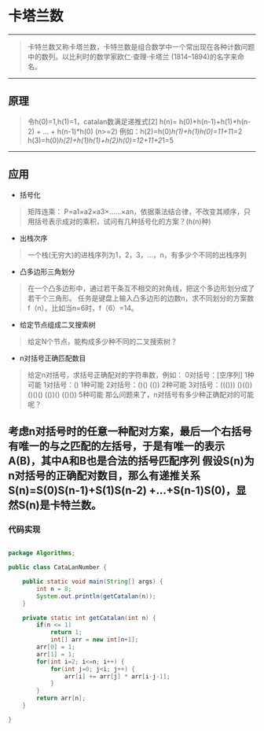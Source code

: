 # 卡塔兰数

---
> 卡特兰数又称卡塔兰数，卡特兰数是组合数学中一个常出现在各种计数问题中的数列。以比利时的数学家欧仁·查理·卡塔兰 (1814–1894)的名字来命名。

---
## 原理
> 令h(0)=1,h(1)=1，catalan数满足递推式[2] 
h(n)= h(0)*h(n-1)+h(1)*h(n-2) + ... + h(n-1)*h(0) (n>=2)
例如：h(2)=h(0)*h(1)+h(1)*h(0)=1*1+1*1=2
h(3)=h(0)*h(2)+h(1)*h(1)+h(2)*h(0)=1*2+1*1+2*1=5

---

## 应用

* 括号化
> 矩阵连乘： P=a1×a2×a3×……×an，依据乘法结合律，不改变其顺序，只用括号表示成对的乘积，试问有几种括号化的方案？(h(n)种)

* 出栈次序
> 一个栈(无穷大)的进栈序列为1，2，3，…，n，有多少个不同的出栈序列

* 凸多边形三角划分
> 在一个凸多边形中，通过若干条互不相交的对角线，把这个多边形划分成了若干个三角形。
任务是键盘上输入凸多边形的边数n，求不同划分的方案数f（n）。比如当n=6时，f（6）=14。

* 给定节点组成二叉搜索树
> 给定N个节点，能构成多少种不同的二叉搜索树？

* n对括号正确匹配数目
> 给定n对括号，求括号正确配对的字符串数，例如：
0对括号：[空序列] 1种可能
1对括号：() 1种可能
2对括号：()() (()) 2种可能
3对括号：((())) ()(()) ()()() (())() (()()) 5种可能
那么问题来了，n对括号有多少种正确配对的可能呢？

考虑n对括号时的任意一种配对方案，最后一个右括号有唯一的与之匹配的左括号，于是有唯一的表示A(B)，其中A和B也是合法的括号匹配序列
假设S(n)为n对括号的正确配对数目，那么有递推关系S(n)=S(0)S(n-1)+S(1)S(n-2) +...+S(n-1)S(0)，显然S(n)是卡特兰数。
---


### 代码实现


```java

package Algorithms;

public class CataLanNumber {

	public static void main(String[] args) {
		int n = 8;
		System.out.println(getCatalan(n));
	}

	private static int getCatalan(int n) {
		if(n <= 1)
			return 1;
        	int[] arr = new int[n+1];
		arr[0] = 1;
		arr[1] = 1;
		for(int i=2; i<=n; i++) {
			for(int j=0; j<i; j++) {
				arr[i] += arr[j] * arr[i-j-1];
			}
		}
		return arr[n];
	}

}

```


